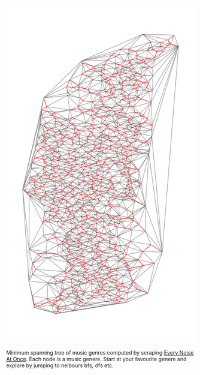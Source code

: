 
![mst overlaid on delauney](https://github.com/PratikDeoghare/-mst-of-music-/blob/master/mst_overlaid_on_delauney.png?raw=true)

Minimum spanning tree of music genres computed by scraping 
[Every Noise At Once](http://everynoise.com/engenremap.html). Each node is a music genere. Start at
your favourite genere and explore by jumping to neibours bfs, dfs etc. 
